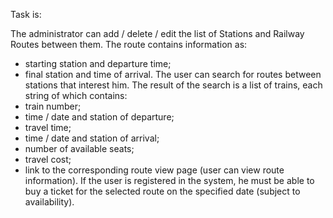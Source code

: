 ﻿Task is:

The administrator can add / delete / edit the list of Stations and Railway Routes between
them. The route contains information as:
- starting station and departure time;
- final station and time of arrival.
  The user can search for routes between stations that interest him. The result of the search is
  a list of trains, each string of which contains:
- train number;
- time / date and station of departure;
- travel time;
- time / date and station of arrival;
- number of available seats;
- travel cost;
- link to the corresponding route view page (user can view route information).
  If the user is registered in the system, he must be able to buy a ticket for the selected route
  on the specified date (subject to availability).